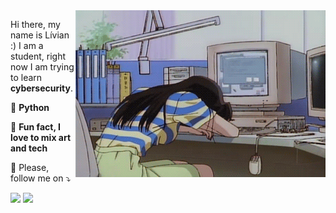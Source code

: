 
<img src="https://github.com/livpasc13/livpasc13/blob/main/girl.gif" min-width="400px" max-width="400px" width="400px" align="right" alt="Computador iuriCode">

<p align="left"> 
  Hi there, my name is Lívian :) I am a student, right now I am trying to learn <strong>cybersecurity</strong>.<br>
</p>

<p align="left">
  🦄 <strong>Python</strong>
</p>

<p align="left">
  💼 <strong>Fun fact, I love to mix art and tech</strong>
</p>

<p align="left">
  💌 Please, follow me on ⤵️
</p>


<a href="#" alt="Linkedin">
  <img src="https://img.shields.io/badge/-Linkedin-0e76a8?style=flat-square&logo=Linkedin&logoColor=white&link=[LINK-DO-SEU-LINKEDIN](https://www.linkedin.com/in/lívian-pascoal/)" /></a>

  <a href="#" alt="Instagram">
  <img src="https://img.shields.io/badge/-Instagram-DF0174?style=flat-square&labelColor=DF0174&logo=instagram&logoColor=white&link=https://www.instagram.com/livian.pascoal/?hl=pt"/></a>
</p>







